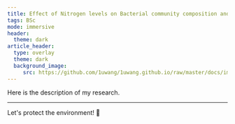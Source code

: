 ```yaml
---
title: Effect of Nitrogen levels on Bacterial community composition and succession 
tags: BSc
mode: immersive
header:
  theme: dark
article_header:
  type: overlay
  theme: dark
  background_image:
     src: https://github.com/1uwang/1uwang.github.io/raw/master/docs/images/image5.jpg
---
```

Here is the description of my research.


<!--more-->

---

Let's protect the environment! :sunrise_over_mountains:


